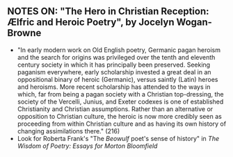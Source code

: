 ## NOTES ON: "The Hero in Christian Reception: Ælfric and Heroic Poetry", by Jocelyn Wogan-Browne

* "In early modern work on Old English poetry, Germanic pagan heroism and the search for origins was privileged over the tenth and eleventh century society in which it has principally been preserved. Seeking paganism everywhere, early scholarship invested a great deal in an oppositional binary of heroic (Germanic), versus saintly (Latin) heroes and heroisms. More recent scholarship has attended to the ways in which, far from being a pagan society with a Christian top-dressing, the society of the Vercelli, Junius, and Exeter codexes is one of established Christianity and Christian assumptions. Rather than an alternative or opposition to Christian culture, the heroic is now more credibly seen as proceeding from within Christian culture and as having its own history of changing assimilations there." (216)
* Look for Roberta Frank's "The _Beowulf_ poet's sense of history" in _The Wisdom of Poetry: Essays for Morton Bloomfield_